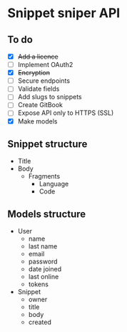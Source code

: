 # Snippet sniper API 

## To do

- [x] ~~Add a licence~~
- [ ] Implement OAuth2
- [x] ~~Encryption~~
- [ ] Secure endpoints
- [ ] Validate fields
- [ ] Add slugs to snippets
- [ ] Create GitBook
- [ ] Expose API only to HTTPS (SSL)
- [x] Make models
    
## Snippet structure

- Title
- Body
    - Fragments
        - Language
        - Code

## Models structure

- User
    - name
    - last name
    - email
    - password
    - date joined
    - last online
    - tokens
- Snippet
    - owner
    - title
    - body
    - created
